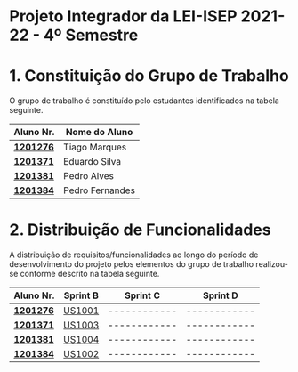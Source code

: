 # Projeto Integrador da LEI-ISEP 2021-22 - 4º Semestre

# 1. Constituição do Grupo de Trabalho

O grupo de trabalho é constituído pelo estudantes identificados na tabela seguinte.

| Aluno Nr.	                                   | Nome do Aluno			 |
|----------------------------------------------|------------------|
| **[1201276](/Projeto/Documentação/1201276)** | Tiago Marques    |
| **[1201371](/Projeto/Documentação/1201371)** | Eduardo Silva    |
| **[1201381](/Projeto/Documentação/1201381)** | Pedro Alves      |
| **[1201384](/Projeto/Documentação/1201384)** | Pedro Fernandes  |					           |


# 2. Distribuição de Funcionalidades ###

A distribuição de requisitos/funcionalidades ao longo do período de desenvolvimento do projeto pelos elementos do grupo de trabalho realizou-se conforme descrito na tabela seguinte.

| Aluno Nr.	                                   | Sprint B                | Sprint C     | Sprint D     |
|----------------------------------------------|-------------------------|--------------|--------------|
| [**1201276**](/Projeto/Documentação/1201276) | [US1001](/docs/USDemo1) | ------------ | ------------ |
| [**1201371**](/Projeto/Documentação/1201371) | [US1003](/docs/USDemo1) | ------------ | ------------ |
| [**1201381**](/Projeto/Documentação/1201381) | [US1004](/docs/USDemo1) | ------------ | ------------ |
| [**1201384**](/Projeto/Documentação/1201384) | [US1002](/docs/USDemo1) | ------------ | ------------ |